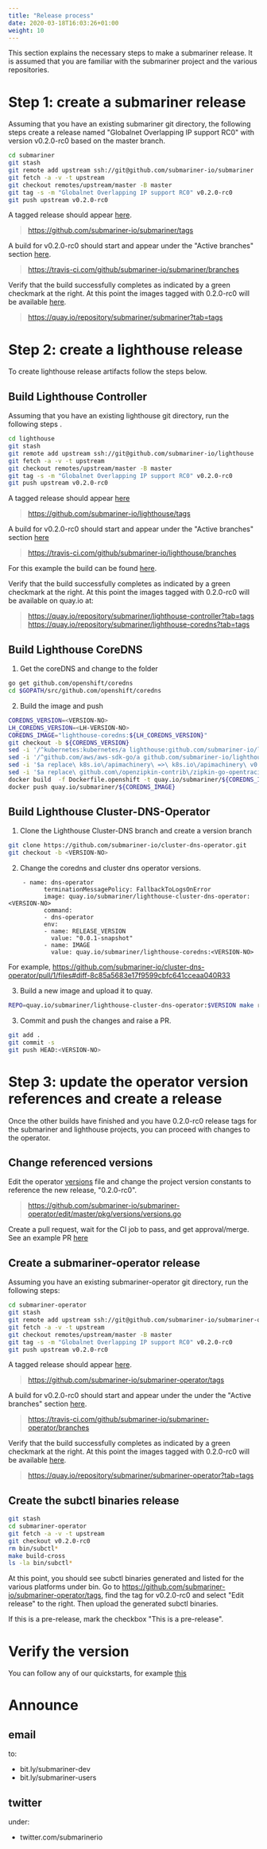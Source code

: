 ```yaml
---
title: "Release process"
date: 2020-03-18T16:03:26+01:00
weight: 10
---
```


This section explains the necessary steps to make a submariner release.
It is assumed that you are familiar with the submariner project and the various repositories.


# Step 1: create a submariner release


Assuming that you have an existing submariner git directory, the following steps create a release named "Globalnet Overlapping IP support RC0" with version v0.2.0-rc0 based on the master branch.

```bash
cd submariner
git stash
git remote add upstream ssh://git@github.com/submariner-io/submariner
git fetch -a -v -t upstream
git checkout remotes/upstream/master -B master
git tag -s -m "Globalnet Overlapping IP support RC0" v0.2.0-rc0
git push upstream v0.2.0-rc0
```

A tagged release should appear [here](https://github.com/submariner-io/submariner/tags).

> https://github.com/submariner-io/submariner/tags

A build for v0.2.0-rc0 should start and appear under the "Active branches" section [here](https://travis-ci.com/github/submariner-io/submariner/branches).

> https://travis-ci.com/github/submariner-io/submariner/branches

Verify that the build successfully completes as indicated by a green checkmark at the right. At this point the images tagged with 0.2.0-rc0 will be available [here](https://quay.io/repository/submariner/submariner?tab=tags).

> https://quay.io/repository/submariner/submariner?tab=tags

<!-- TODO(mangelajo) https://github.com/submariner-io/submariner-website/issues/46 -->


# Step 2: create a lighthouse release

To create lighthouse release artifacts follow the steps below.

## Build Lighthouse Controller

Assuming that you have an existing lighthouse git directory, run the following steps .

```bash
cd lighthouse
git stash
git remote add upstream ssh://git@github.com/submariner-io/lighthouse
git fetch -a -v -t upstream
git checkout remotes/upstream/master -B master
git tag -s -m "Globalnet Overlapping IP support RC0" v0.2.0-rc0
git push upstream v0.2.0-rc0
```

A tagged release should appear [here](https://github.com/submariner-io/lighthouse/tags)

> https://github.com/submariner-io/lighthouse/tags

A build for v0.2.0-rc0 should start and appear under the "Active branches" section [here](https://travis-ci.com/github/submariner-io/lighthouse/branches)

> https://travis-ci.com/github/submariner-io/lighthouse/branches

For this example the build can be found [here](https://travis-ci.com/github/submariner-io/lighthouse/builds/153946391).

Verify that the build successfully completes as indicated by a green checkmark at the right. At this point the images tagged with 0.2.0-rc0 will be available on quay.io at:

> https://quay.io/repository/submariner/lighthouse-controller?tab=tags
> https://quay.io/repository/submariner/lighthouse-coredns?tab=tags

## Build Lighthouse CoreDNS

1) Get the coreDNS and change to the folder

```bash
go get github.com/openshift/coredns
cd $GOPATH/src/github.com/openshift/coredns
```
2) Build the image and push

```bash
COREDNS_VERSION=<VERSION-NO>
LH_COREDNS_VERSION=<LH-VERSION-NO>
COREDNS_IMAGE="lighthouse-coredns:${LH_COREDNS_VERSION}"
git checkout -b ${COREDNS_VERSION}
sed -i '/^kubernetes:kubernetes/a lighthouse:github.com/submariner-io/lighthouse/plugin/lighthouse' plugin.cfg
sed -i '/^github.com/aws/aws-sdk-go/a github.com/submariner-io/lighthouse v0.2.0' go.mod
sed -i '$a replace\ k8s.io\/apimachinery\ =>\ k8s.io\/apimachinery\ v0.0.0-20190313205120-d7deff9243b1' go.mod
sed -i '$a replace\ github.com\/openzipkin-contrib\/zipkin-go-opentracing\ =>\ github.com\/openzipkin-contrib\/zipkin-go-opentracing\ v0.3.5' go.mod
docker build  -f Dockerfile.openshift -t quay.io/submariner/${COREDNS_IMAGE} .
docker push quay.io/submariner/${COREDNS_IMAGE}
```

## Build Lighthouse Cluster-DNS-Operator

1) Clone  the Lighthouse Cluster-DNS branch and create a version branch

```bash
git clone https://github.com/submariner-io/cluster-dns-operator.git
git checkout -b <VERSION-NO>
```

2) Change the coredns and cluster dns operator versions.

```
	- name: dns-operator
          terminationMessagePolicy: FallbackToLogsOnError
          image: quay.io/submariner/lighthouse-cluster-dns-operator:<VERSION-NO>
          command:
          - dns-operator
          env:
          - name: RELEASE_VERSION
            value: "0.0.1-snapshot"
          - name: IMAGE
            value: quay.io/submariner/lighthouse-coredns:<VERSION-NO>
```

For example,
https://github.com/submariner-io/cluster-dns-operator/pull/1/files#diff-8c85a5683e17f9599cbfc641cceaa040R33

3) Build a new image and upload it to quay.

```bash
REPO=quay.io/submariner/lighthouse-cluster-dns-operator:$VERSION make release-local
```

3) Commit and push the changes and raise a PR.

```bash
git add .
git commit -s
git push HEAD:<VERSION-NO>
```

# Step 3: update the operator version references and create a release

Once the other builds have finished and you have 0.2.0-rc0 release tags for the submariner and lighthouse projects, you can proceed with changes to the operator.

## Change referenced versions

Edit the operator [versions](https://github.com/submariner-io/submariner-operator/edit/master/pkg/versions/versions.go) file and change the project version constants to reference the new release, "0.2.0-rc0".

> https://github.com/submariner-io/submariner-operator/edit/master/pkg/versions/versions.go

Create a pull request, wait for the CI job to pass, and get approval/merge. See an example PR [here](https://github.com/submariner-io/submariner-operator/pull/276)


## Create a submariner-operator release

Assuming you have an existing submariner-operator git directory, run the following steps:

```bash
cd submariner-operator
git stash
git remote add upstream ssh://git@github.com/submariner-io/submariner-operator
git fetch -a -v -t upstream
git checkout remotes/upstream/master -B master
git tag -s -m "Globalnet Overlapping IP support RC0" v0.2.0-rc0
git push upstream v0.2.0-rc0
```

A tagged release should appear [here](https://github.com/submariner-io/submariner-operator/tags).

> https://github.com/submariner-io/submariner-operator/tags

A build for v0.2.0-rc0 should start and appear under the under the "Active branches" section [here](https://travis-ci.com/github/submariner-io/submariner-operator/branches).

> https://travis-ci.com/github/submariner-io/submariner-operator/branches

Verify that the build successfully completes as indicated by a green checkmark at the right.
At this point the images tagged with 0.2.0-rc0 will be available [here](https://quay.io/repository/submariner/submariner-operator?tab=tags).

> https://quay.io/repository/submariner/submariner-operator?tab=tags


## Create the subctl binaries release

```bash
git stash
cd submariner-operator
git fetch -a -v -t upstream
git checkout v0.2.0-rc0
rm bin/subctl*
make build-cross
ls -la bin/subctl*
```
At this point, you should see subctl binaries generated and listed for the various platforms under bin.
Go to https://github.com/submariner-io/submariner-operator/tags, find the tag for v0.2.0-rc0 and select "Edit release" to the right. Then upload the generated subctl binaries.

If this is a pre-release, mark the checkbox "This is a pre-release".

# Verify the version

You can follow any of our quickstarts, for example [this](https://submariner-io.github.io/en/quickstart/openshiftgn/)

# Announce

## email

to:
* bit.ly/submariner-dev
* bit.ly/submariner-users

## twitter

under:
* twitter.com/submarinerio
